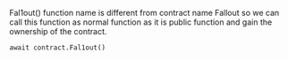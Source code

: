 Fal1out() function name is different from contract name Fallout so we can call this function as normal function as it is public function and gain the ownership of the contract.

```
await contract.Fal1out()
```
